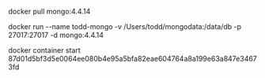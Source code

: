 docker pull mongo:4.4.14

docker run --name todd-mongo -v /Users/todd/mongodata:/data/db -p 27017:27017 -d mongo:4.4.14

docker container start 87d01d5bf3d5e0064ee080b4e95a5bfa82eae604764a8a199e63a847e34673fd



